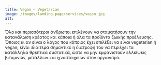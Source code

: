 ```yaml
---
title: Vegan – Vegetarian 
image: /images/landing-page/services/vegan.jpg
alt:
---
```


Όλο και περισσότεροι άνθρωποι επιλέγουν να σταματήσουν την κατανάλωση κρέατος και κάποια ή όλα τα προϊόντα ζωικής προέλευσης. Όποιος κι αν είναι ο λόγος που κάποιος έχει επιλέξει να είναι vegetarian ή vegan, είναι ιδιαίτερα σημαντικό  η διατροφή του να περιέχει τα κατάλληλα θρεπτικά συστατικά, ώστε να μην εμφανιστούν ελλείψεις βιταμινών, μετάλλων και ιχνοστοιχείων στον οργανισμό. 